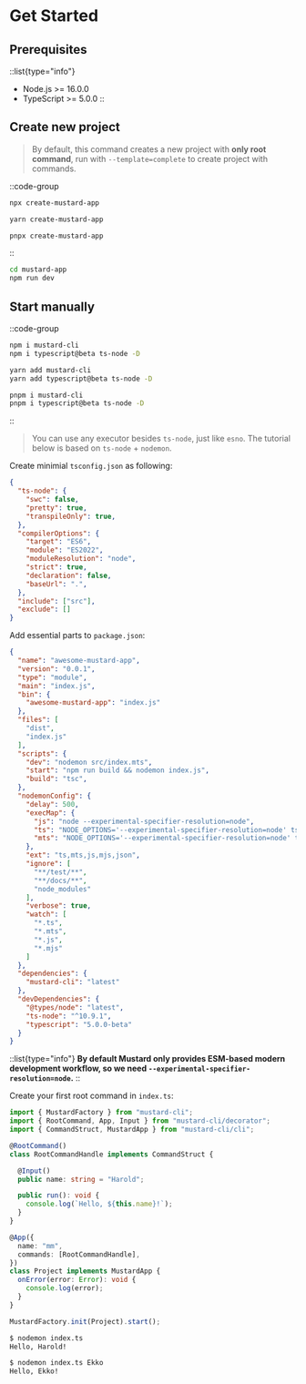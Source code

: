 # Get Started

## Prerequisites

::list{type="info"}
- Node.js >= 16.0.0
- TypeScript >= 5.0.0
::

## Create new project

> By default, this command creates a new project with **only root command**, run with `--template=complete` to create project with commands.

::code-group
  ```bash [npm]
  npx create-mustard-app
  ```
  ```bash [yarn]
  yarn create-mustard-app
  ```
  ```bash [pnpm]
  pnpx create-mustard-app
  ```
::

```bash
cd mustard-app
npm run dev
```

## Start manually

::code-group
  ```bash [npm]
  npm i mustard-cli
  npm i typescript@beta ts-node -D
  ```
  ```bash [yarn]
  yarn add mustard-cli
  yarn add typescript@beta ts-node -D
  ```
  ```bash [pnpm]
  pnpm i mustard-cli
  pnpm i typescript@beta ts-node -D
  ```
::

> You can use any executor besides `ts-node`, just like `esno`. The tutorial below is based on `ts-node` + `nodemon`.

Create minimial `tsconfig.json` as following:

```json
{
  "ts-node": {
    "swc": false,
    "pretty": true,
    "transpileOnly": true,
  },
  "compilerOptions": {
    "target": "ES6",
    "module": "ES2022",
    "moduleResolution": "node",
    "strict": true,
    "declaration": false,
    "baseUrl": ".",
  },
  "include": ["src"],
  "exclude": []
}
```

Add essential parts to `package.json`:

```json
{
  "name": "awesome-mustard-app",
  "version": "0.0.1",
  "type": "module",
  "main": "index.js",
  "bin": {
    "awesome-mustard-app": "index.js"
  },
  "files": [
    "dist",
    "index.js"
  ],
  "scripts": {
    "dev": "nodemon src/index.mts",
    "start": "npm run build && nodemon index.js",
    "build": "tsc",
  },
  "nodemonConfig": {
    "delay": 500,
    "execMap": {
      "js": "node --experimental-specifier-resolution=node",
      "ts": "NODE_OPTIONS='--experimental-specifier-resolution=node' ts-node-esm",
      "mts": "NODE_OPTIONS='--experimental-specifier-resolution=node' ts-node-esm"
    },
    "ext": "ts,mts,js,mjs,json",
    "ignore": [
      "**/test/**",
      "**/docs/**",
      "node_modules"
    ],
    "verbose": true,
    "watch": [
      "*.ts",
      "*.mts",
      "*.js",
      "*.mjs"
    ]
  },
  "dependencies": {
    "mustard-cli": "latest"
  },
  "devDependencies": {
    "@types/node": "latest",
    "ts-node": "^10.9.1",
    "typescript": "5.0.0-beta"
  }
}
```

::list{type="info"}
**By default Mustard only provides ESM-based modern development workflow, so we need `--experimental-specifier-resolution=node`.**
::

Create your first root command in `index.ts`:

```typescript
import { MustardFactory } from "mustard-cli";
import { RootCommand, App, Input } from "mustard-cli/decorator";
import { CommandStruct, MustardApp } from "mustard-cli/cli";

@RootCommand()
class RootCommandHandle implements CommandStruct {

  @Input()
  public name: string = "Harold";

  public run(): void {
    console.log(`Hello, ${this.name}!`);
  }
}

@App({
  name: "mm",
  commands: [RootCommandHandle],
})
class Project implements MustardApp {
  onError(error: Error): void {
    console.log(error);
  }
}

MustardFactory.init(Project).start();
```

```bash
$ nodemon index.ts
Hello, Harold!

$ nodemon index.ts Ekko
Hello, Ekko!
```